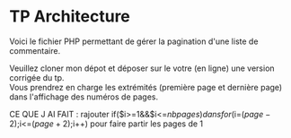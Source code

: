 <h1>TP Architecture</h1>
<p>Voici le fichier PHP permettant de gérer la pagination d'une liste de commentaire.</p>
<p>Veuillez cloner mon dépot et déposer sur le votre (en ligne) une version corrigée du tp.<br>
Vous prendrez en charge les extrémités (première page et dernière page) dans l'affichage des numéros de pages.</p>

CE QUE J AI FAIT : rajouter if($i>=1&&$i<=$nbpages) dans for($i=($page-2);$i<=($page+2);$i++) pour faire partir les pages de 1 </p>